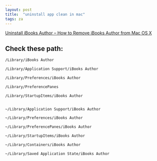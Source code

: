 ```yaml
---
layout: post
title:  "uninstall app clean in mac"
tags: za
---
```


[Uninstall iBooks Author – How to Remove iBooks Author from Mac OS X](http://www.uninstallapp.org/uninstall-ibooks-author-how-to-remove-ibooks-author-from-mac-os-x)


## Check these path: 

``` bash
/Library/iBooks Author

/Library/Application Support/iBooks Author

/Library/Preferences/iBooks Author

/Library/PreferencePanes

/Library/StartupItems/iBooks Author


~/Library/Application Support/iBooks Author

~/Library/Preferences/iBooks Author

~/Library/PreferencePanes/iBooks Author

~/Library/StartupItems/iBooks Author

~/Library/Containers/iBooks Author

~/Library/Saved Application State/iBooks Author
```